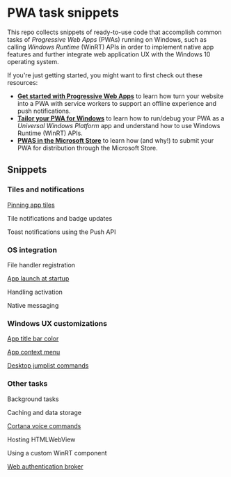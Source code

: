 # PWA task snippets

This repo collects snippets of ready-to-use code that accomplish common tasks of *Progressive Web Apps* (PWAs) running on Windows, such as calling *Windows Runtime* (WinRT) APIs in order to implement native app features and further integrate web application UX with the Windows 10 operating system.

If you're just getting started, you might want to first check out these resources:

 - [**Get started with Progressive Web Apps**](https://docs.microsoft.com/en-us/microsoft-edge/progressive-web-apps/get-started) to learn how turn your website into a PWA with service workers to support an offline experience and push notifications.
 - [**Tailor your PWA for Windows**](https://docs.microsoft.com/en-us/microsoft-edge/progressive-web-apps/windows-features) to learn how to run/debug your PWA as a *Universal Windows Platform* app and understand how to use Windows Runtime (WinRT) APIs.
 - [**PWAS in the Microsoft Store**](https://docs.microsoft.com/en-us/microsoft-edge/progressive-web-apps/microsoft-store) to learn how (and why!) to submit your PWA for distribution through the Microsoft Store.

## Snippets

### Tiles and notifications

[Pinning app tiles](./tasks/tiles.md)

Tile notifications and badge updates

Toast notifications using the Push API

### OS integration

File handler registration

[App launch at startup](./tasks/auto-launch.md)

Handling activation

Native messaging

### Windows UX customizations

[App title bar color](./tasks/title-bar.md)

[App context menu](./tasks/context-menu.md)

[Desktop jumplist commands](./tasks/jumplist.md)

### Other tasks

Background tasks

Caching and data storage

[Cortana voice commands](./tasks/cortana-voice-commands.md)

Hosting HTMLWebView

Using a custom WinRT component

[Web authentication broker](./tasks/web-authentication-broker.md)
